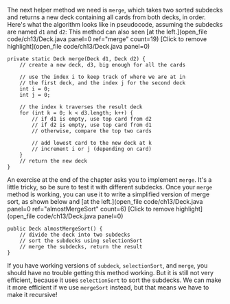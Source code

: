 The next helper method we need is `merge`, which takes two sorted subdecks and returns a new deck containing all cards from both decks, in order. Here's what the algorithm looks like in pseudocode, assuming the subdecks are named `d1` and `d2`:
This method can also seen [at the left.](open_file code/ch13/Deck.java panel=0 ref="merge" count=19)
[Click to remove highlight](open_file code/ch13/Deck.java panel=0)


```code
private static Deck merge(Deck d1, Deck d2) {
    // create a new deck, d3, big enough for all the cards

    // use the index i to keep track of where we are at in
    // the first deck, and the index j for the second deck
    int i = 0;
    int j = 0;

    // the index k traverses the result deck
    for (int k = 0; k < d3.length; k++) {
        // if d1 is empty, use top card from d2
        // if d2 is empty, use top card from d1
        // otherwise, compare the top two cards

        // add lowest card to the new deck at k
        // increment i or j (depending on card)
    }
    // return the new deck
}
```

An exercise at the end of the chapter asks you to implement `merge`. It's a little tricky, so be sure to test it with different subdecks. Once your `merge` method is working, you can use it to write a simplified version of merge sort, as shown below and [at the left.](open_file code/ch13/Deck.java panel=0 ref="almostMergeSort" count=6)
[Click to remove highlight](open_file code/ch13/Deck.java panel=0)


```code
public Deck almostMergeSort() {
    // divide the deck into two subdecks
    // sort the subdecks using selectionSort
    // merge the subdecks, return the result
}
```

If you have working versions of `subdeck`, `selectionSort`, and `merge`, you should have no trouble getting this method working. But it is still not very efficient, because it uses `selectionSort` to sort the subdecks. We can make it more efficient if we use `mergeSort` instead, but that means we have to make it recursive!